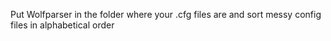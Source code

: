 Put Wolfparser in the folder where your .cfg files are and sort messy config files in alphabetical order
